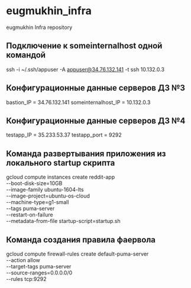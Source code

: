 # eugmukhin_infra
eugmukhin Infra repository

## Подключение к someinternalhost одной командой
ssh -i ~/.ssh/appuser -A appuser@34.76.132.141 -t ssh 10.132.0.3

## Конфигурационные данные серверов ДЗ №3
bastion_IP = 34.76.132.141
someinternalhost_IP = 10.132.0.3

## Конфигурационные данные серверов ДЗ №4
testapp_IP = 35.233.53.37
testapp_port = 9292

## Команда развертывания приложения из локального startup скрипта
gcloud compute instances create reddit-app\
  --boot-disk-size=10GB \
  --image-family ubuntu-1604-lts \
  --image-project=ubuntu-os-cloud \
  --machine-type=g1-small \
  --tags puma-server \
  --restart-on-failure \
  --metadata-from-file startup-script=startup.sh

## Команда создания правила фаервола
gcloud compute firewall-rules create default-puma-server \
  --action allow \
  --target-tags puma-server \
  --source-ranges=0.0.0.0/0 \
  --rules tcp:9292
